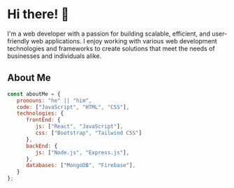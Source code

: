 # Hi there! 👋

I'm a web developer with a passion for building scalable, efficient, and user-friendly web applications. I enjoy working with various web development technologies and frameworks to create solutions that meet the needs of businesses and individuals alike.

## About Me

```javascript
const aboutMe = {
   pronouns: "he" || "him",
   code: ["JavaScript", "HTML", "CSS"],
   technologies: {
      frontEnd: {
         js: ["React", "JavaScript"],
         css: ["Bootstrap", "Tailwind CSS"]
      },
      backEnd: {
         js: ["Node.js", "Express.js"],
      },
      databases: ["MongoDB", "Firebase"],
   }
};
